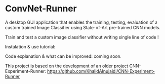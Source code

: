 # ConvNet-Runner
A desktop GUI application that enables the training, testing, evaluation of a custom trained Image Classifier using State-of-Art pre-trained CNN models.


Train and test a custom image classifier without writing single line of code !


Instalation & use tutorial: 




Code explanation & what can be improved: coming soon.


This project is based on the development of an older project CNN-Experiment-Runner: https://github.com/KhalidAlnujaidi/CNN-Experiment-Runner
